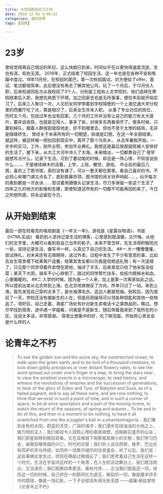 ```yaml
---
title: 大学回顾及实习工作
date: 2018-12-03 4:06:51
categories: 我的世界
tags: [回顾]

---
```

# 23岁
曾经觉得离自己很远的年纪，这么快就已到来，时间似乎在以更快得速度流逝，生也有涯，知也无涯。
2019年，正式结束了校园生活，这一年也是在各种不安和焦躁中度过。18年11月份，在校招的尾巴，第一次秋招面试，对方便给了offer，面试、笔试都很简单。此后便没有再去了解其他公司，玩了一个月后，于12月份入职，后来知道同批次从我校招了3个人，分别是工程和人文学院的，他们选择在寒假结束后入职，我想先熟悉下环境，加之回家去也是无所事事，便在年前就开始实习了。后来三人聚过一次，人文的女同学带着到学校隔壁的一个上海交通大学分校里的西餐厅吃了点，算是相识了，后来女生并未入职。
从事了专业对应的岗位，历时五个月，包括过年也没有回家。几个月的工作并没有让自己的能力有太大提升，要非说收获，也就是见得人、事多了些，对很多东西看得开了。很多时候，只要别掉队，跟着人群按部就班地走，好不到哪里去，但也不至于太惨的结局，无非是碌碌终生。
曾经关于未来所有的一切期望，抑或是幻想，在这一年全部结束。就这样，被这样被一把拉回到现实中，离开了那个乌有乡。
从去年暑假开始，一步步的实习，工作，拍毕业照，参加毕业典礼。我想这是最后按部就班被人安排好的生活了，接下来，从大江大河中冲入了大海，未来暗淡，一切都靠自己了
很早就想写点什么，记录下生活。可到了要动笔的时候，却总是一阵心悸，不知该说些什么……，于是继续麻木的活着，上学，上班，睡觉，游戏。
毕业前的最后几周，喜欢上了图书馆，真的没有课了，可以一整天都在那里，看自己喜欢的书，不必担心有哪门课又点名了，直到夜幕将领，图书馆的闭关铃声响起……，似乎每次的离别都是一次永诀……
尝试着用摄像头记录生活，尽力多保留一些这个生活了四年之久的地方的影像和生硬，即使知道这所有的一切都不可能再回的来了，今日之所想所感，将永远留在今日。
# 从开始到结束
最后一部在校看完的电视剧是《一年又一年》，游戏是《星露谷物语》，书是《HTML实战》
看到别人坚持记录生活的博客，心里感到既温暖，又忏悔，从他们的文字里，大概可以看到些自己当年的影子。未来不管怎样，先生活得积极阳光一些，坚持记录生活，像写书一样，认真记下自己的生活。
##一
大一懵懵懂懂，尝试挣扎，对未来还有无限期待，送过外卖，过程中发生了不少有意思的事，比如去女生宿舍楼下给某客户送餐，结果其舍友都以为我是给她送礼物；有一次送错了，只见那个同学领着外卖愣在原地，端详了半天，后来发现只给了他米饭没给菜；某天下大雨，骑车不小心摔倒了，路过的同学帮忙扶车，给纸巾擦掉水和血，心里暖暖的。
##二
入学的时候，因为是一个人来，加上是第一次离家如此之远。所以提前出发从北京转到上海，在北京地铁做反了方向，所幸只过了一站。来到上海，首先发现自己穿的太多了，是长袖薄毛衣，这边人都是短袖。到校后，因为提前了一天，学校还没有接新生的人在，但是风雨操场可以领各种钥匙和其他一些物品了。领好后，自己走着，海星广场处有针对新生卖电话卡之类商品的，略过。想尽早找到宿舍，途中遇一学姐看，问我是不是新生，随后带着我来到了我所在的小区，没说太多话，非常感谢。
宿舍比想象中的好，吃了碗泡面，开始担心舍友会是什么样的人
# 论青年之不朽
>To see the golden sun and the azure sky, the outstretched ocean, to walk upon the green earth, and to be lord of a thousand creatures, to look down giddy precipices or over distant flowery vales, to see the word spread out under one's finger in a map, to bring the stars near , to view the smallest insects in a microscope, to read history, and witness the revolutions of empires and the succession of generations, to hear of the glory of Sidon and Tyre, of Babylon and Susa, as of a faded pageant, and to say all these were, and are now nothing, to think that we exist in such a point of time, and in such a corner of space, to be at once spectators and a part of the moving scene, to watch the return of the seasons, of spring and autumn...
>To be and to do all this, and then in a moment to be nothing, to have it all snantched from one like a juggler's ball or a phantasmagoria...
>我们看到金色的太阳，蔚蓝的天空，广阔的海洋；我们漫步在绿油油的大地之上，做万物的主人；我们俯视令人目眩心悸的悬崖峭壁，远眺鲜花盛开的山谷；我们把星辰移到眼前观看，又在显微镜下观察极其微小的生物；我们学习历史，亲眼目睹帝国的兴亡，时代的交替；我们听人谈论西顿，推罗、巴比伦和苏萨的丰功伟绩，如同听一场繁华褪尽的往昔盛会，听了以后，我们说：这些事确实发生过，但现在确是过眼烟云了；我们思考着自己生活在这样一个时代，生活在宇宙间这样的一个角落；在人生的活动舞台上，我们既当观众，又当演员；我们观察四季更迭，春秋代序……
>正当我们面临这一切，经历这一切的时候，自己却在一刹那间化为虚无，眼前的一切，像是魔术师手中的圆球，像是一场幻影，一下子全部消失得无影无踪
>——威廉·赫兹里特《论青年之不朽》

